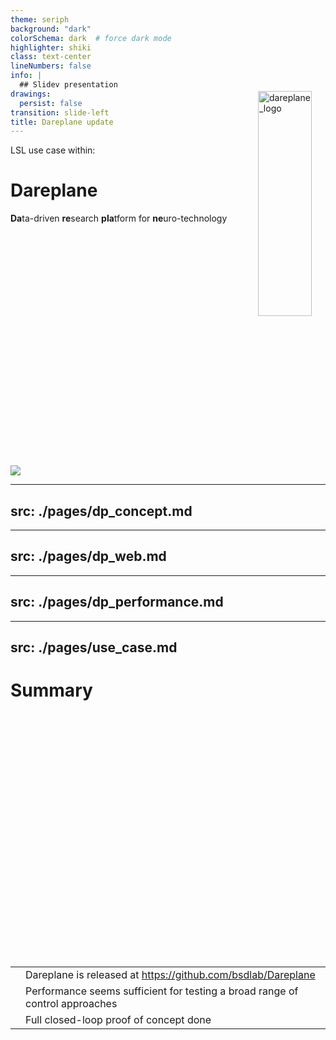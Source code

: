 ```yaml
---
theme: seriph
background: "dark"
colorSchema: dark  # force dark mode
highlighter: shiki
class: text-center
lineNumbers: false
info: |
  ## Slidev presentation
drawings:
  persist: false
transition: slide-left
title: Dareplane update 
---
```



<div id='title_text'>LSL use case within:</div>

# Dareplane

<!-- <div id="spacer"></div> -->

**Da**ta-driven **re**search **pla**tform for **ne**uro-technology

<!-- #### Matthias Dold - PIs: Michael Tangermann, Mark Janssen -->

  <!-- NOTE: './public' is availabe as './'-->

<div id='title_brain'></div>
<div id='title_pc'></div>
<div class='eeg_background_wrapper'>
  <div id='eeg_bg'>
  </div> 
</div>

<div class='control_background_wrapper'>
  <div id='control_bg'>
  </div> 
</div>
<!--
The last comment block of each slide will be treated as slide notes. It will be visible and editable in Presenter Mode along with the slide. [Read more in the docs](https://sli.dev/guide/syntax.html#notes)
-->
<div id="full_footer">
  <img src="/all_logos.svg">
</div>

---
src: ./pages/dp_concept.md
---

---
src: ./pages/dp_web.md
---

---
src: ./pages/dp_performance.md
---

---
src: ./pages/use_case.md
---


# Summary

![dareplane_logo](/single_dareplane_logo_dark_bg.svg)

<table>
  <tr>
    <td><uiw-github /></td>
    <td>Dareplane is released at <a href="https://github.com/bsdlab/Dareplane">https://github.com/bsdlab/Dareplane</a></td>
  </tr>
  <tr>
    <td><emojione-stopwatch /></td>
    <td>Performance seems sufficient for testing a broad range of control approaches</td>
  </tr> 
  <tr>
    <td><ri-loop-right-line /></td>
    <td>Full closed-loop proof of concept done</td>
  </tr>
</table>


<style>
svg {
  width: 120%;
  height: auto;
}
p {
height: 10%;
img {
  position: absolute;
  right: 5%;
  top: 5%;
  width: 30%;
  height: auto;
}
}
</style>

